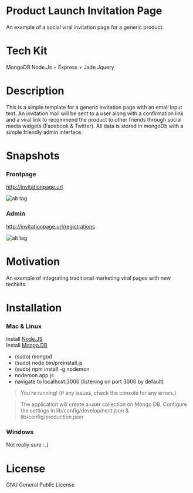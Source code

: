 # Product Launch Invitation Page
An example of a social viral invitation page for a generic product.

# Tech Kit
MongoDB
Node.Js + Express + Jade
Jquery

# Description
This is a simple template for a generic invitation page with an email input text. 
An invitation mail will be sent to a user along with a confirmation link and a viral link to recommend the
product to other friends through social media widgets (Facebook & Twitter).
All data is stored in mongoDb with a simple friendly admin interface.


# Snapshots

### Frontpage

http://invitationpage.url

![alt tag](https://raw.github.com/daniel-costa-hk/invitationpage/master/public/images/snapshots/invitepage_frontpage.png)


### Admin

http://invitationpage.url/registrations

![alt tag](https://raw.github.com/daniel-costa-hk/invitationpage/master/public/images/snapshots/invitepage_admin.png)


# Motivation
An example of integrating traditional marketing viral pages with new techkits.

# Installation

### Mac & Linux

Install [Node.JS](https://nodejs.org/) <br />
Install [Mongo.DB](https://www.mongodb.org/)
* (sudo) mongod 
* (sudo) node bin/preinstall.js
* (sudo) npm install -g nodemon
* nodemon app.js
* navigate to localhost:3000  (listening on port 3000 by default)

> You’re running! (If any issues, check the console for any errors.)

> The application will create a user collection on Mongo DB.
> Configure the settings in lib/config/development.json & lib/config/production.json


### Windows
Not really sure :_)

# License

GNU General Public License


